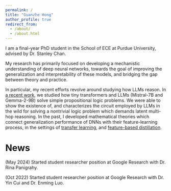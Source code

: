 ```yaml
---
permalink: /
title: "Guanzhe Hong"
author_profile: true
redirect_from: 
  - /about/
  - /about.html
---
```


I am a final-year PhD student in the School of ECE at Purdue University, advised by Dr. Stanley Chan.

My research has primarily focused on developing a mechanistic understanding of deep neural networks, towards the goal of improving the generalization and interpretability of these models, and bridging the gap between theory and practice. 

In particular, my recent efforts revolve around studying how LLMs reason. In [a recent work](https://arxiv.org/abs/2411.04105), we studied how tiny transformers and LLMs (Mistral-7B and Gemma-2-9B) solve simple propositional logic problems. We were able to show the existence of, and characterizes the circuit employed by LLMs in the wild for solving a nontrivial logic problem which demands latent multi-hop reasoning. In the past, I developed mathematical theories which connect generalization performance of DNNs with their feature-learning process, in the settings of [transfer learning](https://arxiv.org/abs/2410.23129), and [feature-based distillation](https://arxiv.org/abs/2103.07600).

News
======
(May 2024) Started student researcher position at Google Research with Dr. Rina Panigrahy.

(Oct 2022) Started student researcher position at Google Research with Dr. Yin Cui and Dr. Enming Luo.
